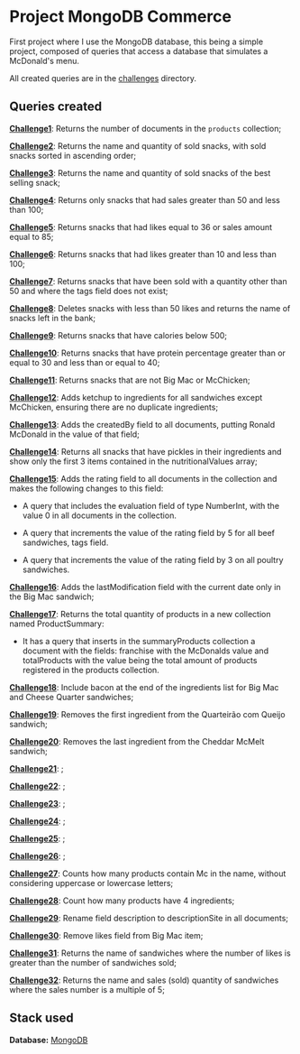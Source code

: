 # Project MongoDB Commerce

First project where I use the MongoDB database, this being a simple project, composed of queries that access a database that simulates a McDonald's menu.

All created queries are in the [challenges](./challenges/) directory.

## Queries created

[**Challenge1**](./challenges/challenge1.js): Returns the number of documents in the `products` collection;

[**Challenge2**](./challenges/challenge2.js): Returns the name and quantity of sold snacks, with sold snacks sorted in ascending order;

[**Challenge3**](./challenges/challenge3.js): Returns the name and quantity of sold snacks of the best selling snack;

[**Challenge4**](./challenges/challenge4.js): Returns only snacks that had sales greater than 50 and less than 100;

[**Challenge5**](./challenges/challenge5.js): Returns snacks that had likes equal to 36 or sales amount equal to 85;

[**Challenge6**](./challenges/challenge6.js): Returns snacks that had likes greater than 10 and less than 100;

[**Challenge7**](./challenges/challenge7.js): Returns snacks that have been sold with a quantity other than 50 and where the tags field does not exist;
 
[**Challenge8**](./challenges/challenge8.js): Deletes snacks with less than 50 likes and returns the name of snacks left in the bank;

[**Challenge9**](./challenges/challenge9.js): Returns snacks that have calories below 500;

[**Challenge10**](./challenges/challenge10.js): Returns snacks that have protein percentage greater than or equal to 30 and less than or equal to 40;

[**Challenge11**](./challenges/challenge11.js): Returns snacks that are not Big Mac or McChicken;

[**Challenge12**](./challenges/challenge12.js): Adds ketchup to ingredients for all sandwiches except McChicken, ensuring there are no duplicate ingredients;

[**Challenge13**](./challenges/challenge13.js): Adds the createdBy field to all documents, putting Ronald McDonald in the value of that field;

[**Challenge14**](./challenges/challenge14.js): Returns all snacks that have pickles in their ingredients and show only the first 3 items contained in the nutritionalValues array;

[**Challenge15**](./challenges/challenge15.js): Adds the rating field to all documents in the collection and makes the following changes to this field:

- A query that includes the evaluation field of type NumberInt, with the value 0 in all documents in the collection.

- A query that increments the value of the rating field by 5 for all beef sandwiches, tags field.

- A query that increments the value of the rating field by 3 on all poultry sandwiches.

[**Challenge16**](./challenges/challenge16.js): Adds the lastModification field with the current date only in the Big Mac sandwich;

[**Challenge17**](./challenges/challenge17.js): Returns the total quantity of products in a new collection named ProductSummary: 
- It has a query that inserts in the summaryProducts collection a document with the fields: franchise with the McDonalds value and totalProducts with the value being the total amount of products registered in the products collection.

[**Challenge18**](./challenges/challenge18.js): Include bacon at the end of the ingredients list for Big Mac and Cheese Quarter sandwiches;

[**Challenge19**](./challenges/challenge19.js): Removes the first ingredient from the Quarteirão com Queijo sandwich;

[**Challenge20**](./challenges/challenge20.js): Removes the last ingredient from the Cheddar McMelt sandwich;

[**Challenge21**](./challenges/challenge21.js): ;

[**Challenge22**](./challenges/challenge22.js): ;

[**Challenge23**](./challenges/challenge23.js): ;

[**Challenge24**](./challenges/challenge24.js): ;

[**Challenge25**](./challenges/challenge25.js): ;

[**Challenge26**](./challenges/challenge26.js): ;

[**Challenge27**](./challenges/challenge27.js): Counts how many products contain Mc in the name, without considering uppercase or lowercase letters;

[**Challenge28**](./challenges/challenge28.js): Count how many products have 4 ingredients;

[**Challenge29**](./challenges/challenge29.js): Rename field description to descriptionSite in all documents;

[**Challenge30**](./challenges/challenge30.js): Remove likes field from Big Mac item;

[**Challenge31**](./challenges/challenge31.js): Returns the name of sandwiches where the number of likes is greater than the number of sandwiches sold;

[**Challenge32**](./challenges/challenge32.js): Returns the name and sales (sold) quantity of sandwiches where the sales number is a multiple of 5;

## Stack used

**Database:** [MongoDB](https://www.mongodb.com/)

